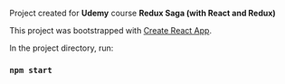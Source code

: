 Project created for <b>Udemy</b> course <b>Redux Saga (with React and Redux)</b>

This project was bootstrapped with [Create React App](https://github.com/facebook/create-react-app).


In the project directory, run:

### `npm start`

